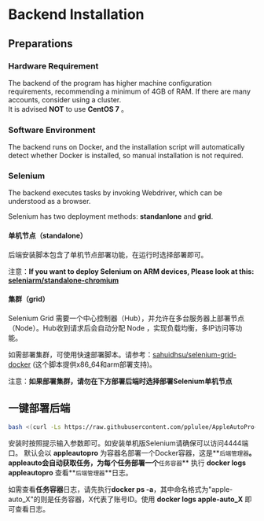 # Backend Installation

## Preparations

### Hardware Requirement

The backend of the program has higher machine configuration requirements, recommending a minimum of 4GB of RAM. If there are many accounts, consider using a cluster.<br>
It is advised **NOT** to use **CentOS 7** 。

### Software Environment

The backend runs on Docker, and the installation script will automatically detect whether Docker is installed, so manual installation is not required.

### Selenium

The backend executes tasks by invoking Webdriver, which can be understood as a browser.

Selenium has two deployment methods: **standanlone** and **grid**.

#### 单机节点（standalone）

后端安装脚本包含了单机节点部署功能，在运行时选择部署即可。

注意：**If you want to deploy Selenium on ARM devices, Please look at this:**
[**seleniarm/standalone-chromium**](https://hub.docker.com/r/seleniarm/standalone-chromium)

#### 集群（grid）

Selenium Grid 需要一个中心控制器（Hub），并允许在多台服务器上部署节点（Node）。Hub收到请求后会自动分配 Node ，实现负载均衡，多IP访问等功能。

如需部署集群，可使用快速部署脚本。请参考：[sahuidhsu/selenium-grid-docker](https://github.com/sahuidhsu/selenium-grid-docker) (这个脚本提供x86\_64和arm部署支持)。

注意：**如果部署集群，请勿在下方部署后端时选择部署Selenium单机节点**

## 一键部署后端

```bash
bash <(curl -Ls https://raw.githubusercontent.com/pplulee/AppleAutoPro-Backend/main/install.sh)
```

安装时按照提示输入参数即可。如安装单机版Selenium请确保可以访问4444端口。
默认会以 **appleautopro** 为容器名部署一个Docker容器，这是**`后端管理器`**。
appleauto会自动获取任务，为每个任务部署一个**`任务容器`**
执行 **docker logs appleautopro** 查看**`后端管理器`**日志。


如需查看**任务容器**日志，请先执行**docker ps -a**，其中命名格式为"apple-auto_X"的则是任务容器，X代表了账号ID。使用 **docker logs apple-auto\_X** 即可查看日志。